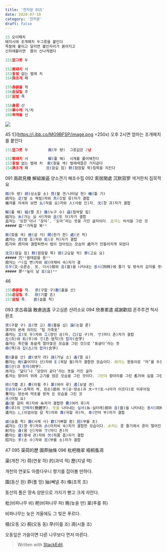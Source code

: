 ```yaml
---
title: '천자문 015'
date: 2020-07-10
category: '천자문'
draft: false
---
```

```js
15 오이패치
돼지시에 조개패치 두그릇을 붙인다
족발에 붙이고 달리면 붙인자리가 붉어지고
신차에붙이면  몸이 신나게맵다
```
```js
151豆그릇 두

152豕돼지 시
153豸발 없는 벌레 치
154貝조개 패

155赤붉을 적
156走달릴 주
157足발 족

158身몸 신
159車수레 거/차
160辛매울 신
```
![](https://i.ibb.co/wRrV8j5/2020-07-10-10-51-15.png)
     
45
![](https://i.ibb.co/MG9BFSP/image.png =250x)
오후 2시면 엄마는 조개패치를 붙인다
```js
151豆그릇 두         兩(두 량)  그룻값은 2냥

152豕돼지 시         解(풀 해)  시계를 풀어해친다
153豸발 없는 벌레 치  索(찾을 색) 벌레색깔은 거지같다
154貝조개 패        沈(잠길 침) 默(잠잠할 묵)침묵을 지킨다 
```
 091 兩疏見機 解組誰逼 양소견기 해조수핍
 092 索居閑處 沉默寂寥 색거한처 침묵적요
```js
兩(두 량) 疏(상소할 소) 見(볼 견/나타날 현) 機(틀 기)
疏자는 疋(발 소 짝필)자와 㐬(깃발 류)자가 결합
幾자를 자세히 보면 幺(작을 요)자와 人(사람 인)자, 戈(창 과)자가 결합

解(풀 해) 組(짤 조) 誰(누구 수) 逼(핍박할 핍)
組자는 糸(가는 실 사)자와 且(또 차)자가 결합
且자는 ‘또한’이나 ‘장차’, ‘도마’라는 뜻을 가진 글자이다. 且자는 비석을 그린 것
##### 畐**가득할 복**

索(찾을 색) 居(살 거) 閑(한가 한) 處(곳 처)
處자는 虎(범 호)자와 処(곳 처)자가 결합
処자와 虎자와 결합하면서 범이 앉아있는 모습의 處자가 만들어지게 되었다

沈沉(잠길 침) 默(잠잠할 묵) 寂(고요할 적) 寥(고요 요)
##### 冗**쓸데없을 용**
寂자는 宀(집 면)자와 叔(아재비 숙)자가 결
또우(又☞오른손, 또, 다시)部와 음(音)을 나타내는 동시(同時)에 줄기 및 땅속의 감자를 뜻하는 尗(숙→문자의 왼쪽부분)으로 이루어짐
##### 翏**높이 날 료(요)**
```
    


46

```js
155赤붉을 적.  求(구할 구)散(흩을 산)
156走달릴 주.  欣(기쁠 흔)
157足발 족.   瓷(슬플 척)
```
093 求古尋論 散慮逍遙 구고심론 산려소요
094 欣奏累遣 戚謝歡招 흔주루견 척사환초
```js
求(구할 구) 古(옛 고) 尋(물을 심) 論(논할 론)
求자의 본래 의미도 ‘털 가죽옷’
尋자는 又(또 우)자와 工(장인 공)자, 口(입 구)자, 寸(마디 촌)자가 결합
左(좌)와 右(우)와 寸(촌☞법칙)의 합자(合字)
侖자는 죽간을 둥글게 말아놓은 모습을 그린 것으로 ‘둥글다’라는 뜻
冊(책)과 집(亼)의 합자(合字)

散(흩을 산) 慮(생각 려) 逍(거닐 소) 遙(멀 요)
散자는 㪔(흩어지다 산)자와 ⺼(육달 월)자가 결합한 모습이다. 㪔자는 몽둥이로 ‘마’를 두드려 펴는 모습을 그린 것으로 ‘흩어지다’라는 뜻
散(산)과 동자(同字).
肖자는 ‘닮다’나 ‘모양이 같다’라는 뜻을 가진 글자
䍃자는 항아리 위에 고기를 얹은 모습을 그린 것이다. 그런데 항아리를 그린 䍃자와 길을 그린 辶자가 왜 ‘멀다’나 ‘아득하다’라는 뜻

欣(기쁠 흔) 奏(아뢸 주) 累(여러 루) 遣(보낼 견)
왼손좌(屮☞초목의 싹, 왼손)部와 卄(공☞양손)과 大+十(토☞나아가 이르다)로 이루어짐
奏자는 양손에 약초를 받쳐 든 모습을 그린 것
夭(어릴 요)
畾(밭 갈피 뢰)자와 糸자가 결합한 纍(여러 루)자
纍(루)의 간체자(簡體字). 뜻을 나타내는 실사(糸☞실타래)部와 음(音)을 나타내는 동시(同時)에 포갠다는 뜻을 가진 畾(뢰)의 생략형(省略形)
遣자는 辶(쉬엄쉬엄 갈 착)자와 貴(귀할 귀)자, 阜(언덕 부)자가 결합

戚(슬플 척) 謝(사례 사) 歡(기뻐할 환) 招(부를 초)
戚자는 戊(창 무)자와 尗(아저씨 숙)자가 결합한 모습이다. 尗자는 콩 줄기에서 콩이 떨어진 모습을 그린 것 
射자는 身(몸 신)자와 寸(마디 촌)자
歡자는 雚(황새 관)자와 欠(하품 흠)자가 결합
招자는 手(손 수)자와 召(부를 소)자가 결합
```
47
095 渠荷的歷 園莽抽條 096 枇杷晚翠 梧桐蚤凋

渠(개천 거) 荷(연꽃 하) 的(과녁 적) 歷(지낼 력)

개천의 연꽃도 아름다우니 향기를 잡아볼 만하다.

園(동산 원) 莽(풀 망) 抽(빼낼 추) 條(조목 조)

동산의 풀은 땅속 양분으로 가지가 뻗고 크게 자란다.

枇(비파나무 비) 杷(비파나무 파) 晩(늦을 만) 翠(푸를 취)

비파나무는 늦은 겨울에도 그 빛은 푸르다.

梧(오동 오) 桐(오동 동) 早(이를 조) 凋(시들 조)

오동잎은  가을이면  다른  나무보다  먼저  마른다.
> Written with [StackEdit](https://stackedit.io/).
<!--stackedit_data:
eyJoaXN0b3J5IjpbMTk4MDEwMzc5LC00ODI2MTY4MTEsMTg1Mj
AxMjI2MiwtNjE2Mzg2MjI2LC02NDQyOTMwNTMsLTE0MzM1Mjk2
MywtMTU1MzQ3NDA5MiwtMTY4NzE1MjkwNywtNDgxMjYyMTU0LD
gwNDk4OTU0OCw5NDQ0NTI2OTcsLTEyODcwOTcwMzIsLTEzNjIx
Mjc5NTcsLTEyMDQwMDI3ODEsNjIwMDI4NjU1LC0xNTY0NjI0ND
EzLDE3MjYwMjk1LC0xNzUxMzg4MDA4LDg3NzI4MTExNSwxMzMz
MTc4OTc0XX0=
-->